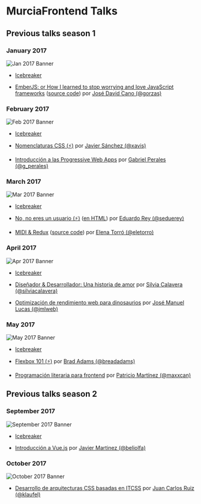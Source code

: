 # MurciaFrontend Talks

## Previous talks season 1

### January 2017

![Jan 2017 Banner](https://raw.githubusercontent.com/MurciaFrontend/Talks/master/img/banner_26012017.jpeg)

- [Icebreaker](http://slides.com/murciafrontendmurciafrontend/deck)

- [EmberJS: or How I learned to stop worrying and love JavaScript frameworks](https://docs.google.com/presentation/d/1KihLzGkToTjiYidVVZv-IygiKeczJ6f0elgi2ZsvsGs) ([source code](https://github.com/Gorzas/ember-example)) por [José David Cano (@gorzas)](https://twitter.com/gorzas)

### February 2017

![Feb 2017 Banner](https://raw.githubusercontent.com/MurciaFrontend/Talks/master/img/banner_22022017.jpeg)

- [Icebreaker](http://slides.com/murciafrontendmurciafrontend/deck-3)

- [Nomenclaturas CSS (:zap:)](https://drive.google.com/open?id=0B0FWfNNansXfdmdCVVhzY2FvYkE) por [Javier Sánchez (@xavis)](https://twitter.com/xavis)

- [Introducción a las Progressive Web Apps](https://github.com/MurciaFrontend/Talks/blob/master/meetup-22-02-2017/pwa.pdf) por [Gabriel Perales (@g_perales)](https://twitter.com/g_perales)

### March 2017

![Mar 2017 Banner](https://raw.githubusercontent.com/MurciaFrontend/Talks/master/img/banner_29032017.jpeg)

- [Icebreaker](http://slides.com/murciafrontendmurciafrontend/murcia-frontend-intro-0669e372-93af-491f-b612-19a760d39895)

- [No, no eres un usuario (:zap:)](./meetup-29-03-2017/no-no-eres-un-usuario/noeresunusuario.md) ([en HTML](./meetup-29-03-2017/no-no-eres-un-usuario/noeresunusuario.html)) por [Eduardo Rey (@seduerey)](https://twitter.com/seduerey)

- [MIDI & Redux](https://elenatorro.github.io/murcia-frontend-presentation/#slide=1) ([source code](https://github.com/elenatorro/midi-redux)) por [Elena Torró (@eletorro)](https://twitter.com/eletorro)


### April 2017

![Apr 2017 Banner](https://raw.githubusercontent.com/MurciaFrontend/Talks/master/img/banner_26042017.jpeg)

- [Icebreaker](http://slides.com/murciafrontendmurciafrontend/murcia-frontend-intro-4/fullscreen)

- [Diseñador & Desarrollador: Una historia de amor](http://slides.com/murciafrontendmurciafrontend/deck-7/fullscreen) por [Silvia Calavera (@silviacalavera)](https://twitter.com/silviacalavera)

- [Optimización de rendimiento web para dinosaurios](https://jmlweb.github.io/optimizacion-dinosaurios/) por [José Manuel Lucas (@jmlweb)](https://twitter.com/jmlweb)


### May 2017

![May 2017 Banner](https://raw.githubusercontent.com/MurciaFrontend/Talks/master/img/banner_26052017.jpeg)

- [Icebreaker](http://slides.com/murciafrontendmurciafrontend/murcia-frontend-intro-5/fullscreen)

- [Flexbox 101 (:zap:)](https://slides.com/breadadams/flexbox-101/) por [Brad Adams (@breadadams)](https://twitter.com/breadadams)

- [Programación literaria para frontend](#) por [Patricio Martínez (@maxxcan)](https://twitter.com/maxxcan)

## Previous talks season 2

### September 2017

![September 2017 Banner](https://raw.githubusercontent.com/MurciaFrontend/Talks/master/img/banner_28092017.jpeg)

- [Icebreaker](http://slides.com/murciafrontendmurciafrontend/murcia-frontend-intro-4-7/fullscreen)

- [Introducción a Vue.js](https://www.icloud.com/keynote/0BtpEbqCkQixtFcI1njZIq3Lw#Presentacio%CC%81n_Vue) por [Javier Martinez (@beliolfa)](https://twitter.com/beliolfa)


### October 2017

![October 2017 Banner](https://raw.githubusercontent.com/MurciaFrontend/Talks/master/img/banner_26102017.jpeg)

- [Desarrollo de arquitecturas CSS basadas en ITCSS](https://github.com/MurciaFrontend/Talks/blob/master/meetup-26-10-2017/desarrollo-arquitecturas-itcss.pdf) por [Juan Carlos Ruiz (@klaufel)](https://twitter.com/klaufel)
